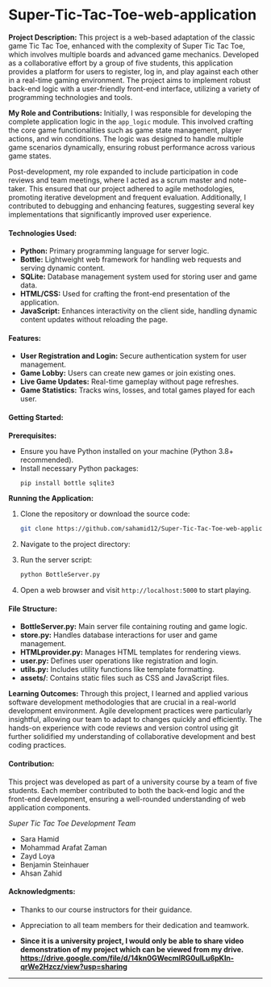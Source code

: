 # Super-Tic-Tac-Toe-web-application


**Project Description:**
This project is a web-based adaptation of the classic game Tic Tac Toe, enhanced with the complexity of Super Tic Tac Toe, which involves multiple boards and advanced game mechanics. Developed as a collaborative effort by a group of five students, this application provides a platform for users to register, log in, and play against each other in a real-time gaming environment. The project aims to implement robust back-end logic with a user-friendly front-end interface, utilizing a variety of programming technologies and tools.

**My Role and Contributions:**
Initially, I was responsible for developing the complete application logic in the `app_logic` module. This involved crafting the core game functionalities such as game state management, player actions, and win conditions. The logic was designed to handle multiple game scenarios dynamically, ensuring robust performance across various game states.

Post-development, my role expanded to include participation in code reviews and team meetings, where I acted as a scrum master and note-taker. This ensured that our project adhered to agile methodologies, promoting iterative development and frequent evaluation. Additionally, I contributed to debugging and enhancing features, suggesting several key implementations that significantly improved user experience.

#### Technologies Used:
- **Python:** Primary programming language for server logic.
- **Bottle:** Lightweight web framework for handling web requests and serving dynamic content.
- **SQLite:** Database management system used for storing user and game data.
- **HTML/CSS:** Used for crafting the front-end presentation of the application.
- **JavaScript:** Enhances interactivity on the client side, handling dynamic content updates without reloading the page.

#### Features:
- **User Registration and Login:** Secure authentication system for user management.
- **Game Lobby:** Users can create new games or join existing ones.
- **Live Game Updates:** Real-time gameplay without page refreshes.
- **Game Statistics:** Tracks wins, losses, and total games played for each user.

#### Getting Started:

**Prerequisites:**
- Ensure you have Python installed on your machine (Python 3.8+ recommended).
- Install necessary Python packages:
  ```bash
  pip install bottle sqlite3
  ```

**Running the Application:**
1. Clone the repository or download the source code:
   ```bash
   git clone https://github.com/sahamid12/Super-Tic-Tac-Toe-web-application
   ```
2. Navigate to the project directory:
   
   
3. Run the server script:
   ```bash
   python BottleServer.py
   ```
4. Open a web browser and visit `http://localhost:5000` to start playing.

#### File Structure:
- **BottleServer.py:** Main server file containing routing and game logic.
- **store.py:** Handles database interactions for user and game management.
- **HTMLprovider.py:** Manages HTML templates for rendering views.
- **user.py:** Defines user operations like registration and login.
- **utils.py:** Includes utility functions like template formatting.
- **assets/**: Contains static files such as CSS and JavaScript files.


**Learning Outcomes:**
Through this project, I learned and applied various software development methodologies that are crucial in a real-world development environment. Agile development practices were particularly insightful, allowing our team to adapt to changes quickly and efficiently. The hands-on experience with code reviews and version control using git further solidified my understanding of collaborative development and best coding practices.

#### Contribution:
This project was developed as part of a university course by a team of five students. Each member contributed to both the back-end logic and the front-end development, ensuring a well-rounded understanding of web application components.

*Super Tic Tac Toe Development Team*

- Sara Hamid
- Mohammad Arafat Zaman
- Zayd Loya
- Benjamin Steinhauer
- Ahsan Zahid


#### Acknowledgments:
- Thanks to our course instructors for their guidance.
- Appreciation to all team members for their dedication and teamwork.


- **Since it is a university project, I would only be able to share video demonstration of my project which can be viewed from my drive. https://drive.google.com/file/d/14kn0GWecmlRG0ulLu6pKIn-qrWe2Hzcz/view?usp=sharing**
---

